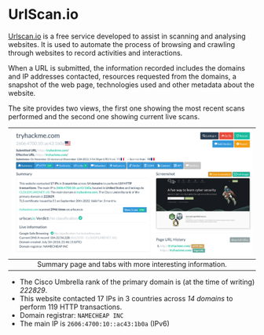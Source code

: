 # UrlScan.io

[Urlscan.io](https://urlscan.io) is a free service developed to assist in scanning and analysing websites. It is used 
to automate the process of browsing and crawling through websites to record activities and interactions.

When a URL is submitted, the information recorded includes the domains and IP addresses contacted, resources 
requested from the domains, a snapshot of the web page, technologies used and other metadata about the website.

The site provides two views, the first one showing the most recent scans performed and the second one showing 
current live scans.

| ![Scan of tryhackme.com](../../_static/images/urlscan-tryhackme.png) |
|:--:|
| Summary page and tabs with more interesting information. |

* The Cisco Umbrella rank of the primary domain is (at the time of writing) _222829_. 
* This website contacted 17 IPs in 3 countries across _14 domains_ to perform 119 HTTP transactions.
* Domain registrar: `NAMECHEAP INC`
* The main IP is `2606:4700:10::ac43:1b0a` (IPv6)
